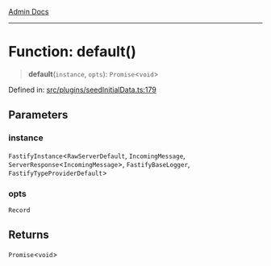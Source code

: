 [Admin Docs](/)

***

# Function: default()

> **default**(`instance`, `opts`): `Promise`\<`void`\>

Defined in: [src/plugins/seedInitialData.ts:179](https://github.com/PalisadoesFoundation/talawa-api/blob/1251c45d69620e1317cb8632c6decbdb7edbdb06/src/plugins/seedInitialData.ts#L179)

## Parameters

### instance

`FastifyInstance`\<`RawServerDefault`, `IncomingMessage`, `ServerResponse`\<`IncomingMessage`\>, `FastifyBaseLogger`, `FastifyTypeProviderDefault`\>

### opts

`Record`

## Returns

`Promise`\<`void`\>
